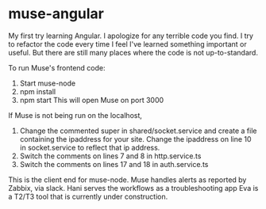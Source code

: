 # muse-angular
My first try learning Angular.  I apologize for any terrible code you find.  I try to refactor the code every time I feel I've learned something important or useful.  But there are still many places where the code is not up-to-standard.

To run Muse's frontend code:
1. Start muse-node
2. npm install
3. npm start
This will open Muse on port 3000

If Muse is not being run on the localhost,
1. Change the commented super in shared/socket.service and create a file containing the ipaddress for your site.  Change the ipaddress on line 10 in socket.service to reflect that ip address.
2. Switch the comments on lines 7 and 8 in http.service.ts
3. Switch the comments on lines 17 and 18 in auth.service.ts

This is the client end for muse-node.
Muse handles alerts as reported by Zabbix, via slack.
Hani serves the workflows as a troubleshooting app
Eva is a T2/T3 tool that is currently under construction.